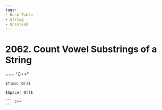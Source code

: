 ```yaml
---
tags:
- Hash Table
- String
- Unsolved
---
```



# 2062. Count Vowel Substrings of a String

=== "C++"

    $Time: O()$

    $Space: O()$

    ``` c++
    ```
